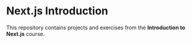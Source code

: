 # Next.js Introduction

This repository contains projects and exercises from the **Introduction to Next.js** course.
